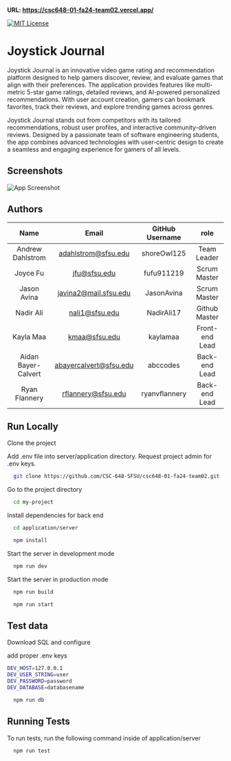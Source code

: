 **URL: <https://csc648-01-fa24-team02.vercel.app/>**

[![MIT License](https://img.shields.io/badge/License-MIT-green.svg)](https://choosealicense.com/licenses/mit/)


# Joystick Journal

Joystick Journal is an innovative video game rating and recommendation platform designed to help gamers discover, review, and evaluate games that align with their preferences. The application provides features like multi-metric 5-star game ratings, detailed reviews, and AI-powered personalized recommendations. With user account creation, gamers can bookmark favorites, track their reviews, and explore trending games across genres.

Joystick Journal stands out from competitors with its tailored recommendations, robust user profiles, and interactive community-driven reviews. Designed by a passionate team of software engineering students, the app combines advanced technologies with user-centric design to create a seamless and engaging experience for gamers of all levels.

## Screenshots

![App Screenshot](https://via.placeholder.com/468x300?text=App+Screenshot+Here)


## Authors

| Name | Email | GitHub Username | role |
| :----------: | :-----------: | :-------------: | :------------: |
|   Andrew Dahlstrom   | adahlstrom@sfsu.edu |      shoreOwl125       |  Team Leader   |
|   Joyce Fu   | jfu@sfsu.edu |      fufu911219        |  Scrum Master   |
|   Jason Avina   | javina2@mail.sfsu.edu |      JasonAvina       |  Scrum Master   |
|   Nadir Ali   | nali1@sfsu.edu |      NadirAli17       |  Github Master   |
|   Kayla Maa   | kmaa@sfsu.edu |      kaylamaa       |  Front-end Lead   |
|   Aidan Bayer-Calvert   | abayercalvert@sfsu.edu |      abccodes       |  Back-end Lead   |
|   Ryan Flannery   | rflannery@sfsu.edu |      ryanvflannery       |  Back-end Lead   |

## Run Locally

Clone the project

Add .env file into server/application directory. Request project admin for .env keys.

```bash
  git clone https://github.com/CSC-648-SFSU/csc648-01-fa24-team02.git
```

Go to the project directory

```bash
  cd my-project
```


Install dependencies for back end

```bash
  cd application/server
```

```bash
  npm install
```

Start the server in development mode

```bash
  npm run dev
```

Start the server in production mode

```bash
  npm run build
```

```bash
  npm run start
```


## Test data

Download SQL and configure

add proper .env keys
```bash
DEV_HOST=127.0.0.1
DEV_USER_STRING=user
DEV_PASSWORD=password
DEV_DATABASE=databasename
```
```bash
  npm run db
```


## Running Tests

To run tests, run the following command inside of application/server

```bash
  npm run test
```


